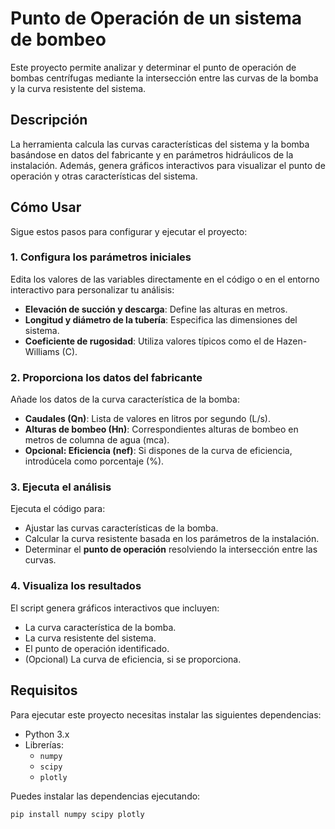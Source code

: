 # Punto de Operación de un sistema de bombeo

Este proyecto permite analizar y determinar el punto de operación de bombas centrífugas mediante la intersección entre las curvas de la bomba y la curva resistente del sistema.

## Descripción

La herramienta calcula las curvas características del sistema y la bomba basándose en datos del fabricante y en parámetros hidráulicos de la instalación. Además, genera gráficos interactivos para visualizar el punto de operación y otras características del sistema.

## Cómo Usar

Sigue estos pasos para configurar y ejecutar el proyecto:

### 1. Configura los parámetros iniciales
Edita los valores de las variables directamente en el código o en el entorno interactivo para personalizar tu análisis:
- **Elevación de succión y descarga**: Define las alturas en metros.
- **Longitud y diámetro de la tubería**: Especifica las dimensiones del sistema.
- **Coeficiente de rugosidad**: Utiliza valores típicos como el de Hazen-Williams (C).

### 2. Proporciona los datos del fabricante
Añade los datos de la curva característica de la bomba:
- **Caudales (Qn)**: Lista de valores en litros por segundo (L/s).
- **Alturas de bombeo (Hn)**: Correspondientes alturas de bombeo en metros de columna de agua (mca).
- **Opcional: Eficiencia (nef)**: Si dispones de la curva de eficiencia, introdúcela como porcentaje (%).

### 3. Ejecuta el análisis
Ejecuta el código para:
- Ajustar las curvas características de la bomba.
- Calcular la curva resistente basada en los parámetros de la instalación.
- Determinar el **punto de operación** resolviendo la intersección entre las curvas.

### 4. Visualiza los resultados
El script genera gráficos interactivos que incluyen:
- La curva característica de la bomba.
- La curva resistente del sistema.
- El punto de operación identificado.
- (Opcional) La curva de eficiencia, si se proporciona.

## Requisitos

Para ejecutar este proyecto necesitas instalar las siguientes dependencias:

- Python 3.x
- Librerías:
  - `numpy`
  - `scipy`
  - `plotly`

Puedes instalar las dependencias ejecutando:
```bash
pip install numpy scipy plotly
